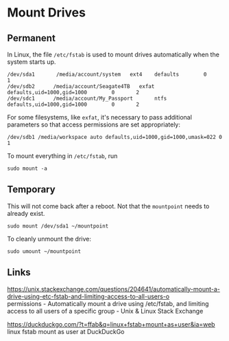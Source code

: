 # Mount Drives

## Permanent 

In Linux, the file `/etc/fstab` is used to mount drives automatically when the system starts up. 
 
```
/dev/sda1       /media/account/system   ext4    defaults        0       1
/dev/sdb2      /media/account/Seagate4TB   exfat        defaults,uid=1000,gid=1000        0       2
/dev/sdc1      /media/account/My_Passport       ntfs     defaults,uid=1000,gid=1000        0       2
```

For some filesystems, like `exfat`, it's necessary to pass additional parameters so that access permissions are set appropriately:

```
/dev/sdb1 /media/workspace auto defaults,uid=1000,gid=1000,umask=022 0 1
```

To mount everything in `/etc/fstab`, run

```
sudo mount -a
```

## Temporary

This will not come back after a reboot. Not that the `mountpoint` needs to already exist. 

```
sudo mount /dev/sda1 ~/mountpoint
```

To cleanly unmount the drive:

```
sudo umount ~/mountpoint
```

## Links

https://unix.stackexchange.com/questions/204641/automatically-mount-a-drive-using-etc-fstab-and-limiting-access-to-all-users-o  
permissions - Automatically mount a drive using /etc/fstab, and limiting access to all users of a specific group - Unix & Linux Stack Exchange  
  
https://duckduckgo.com/?t=ffab&q=linux+fstab+mount+as+user&ia=web  
linux fstab mount as user at DuckDuckGo  


